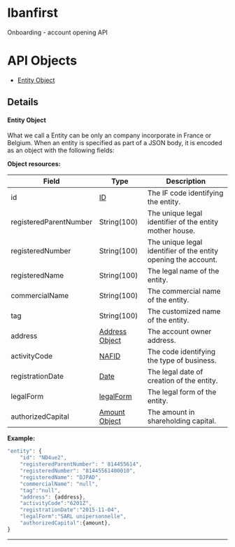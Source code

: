 # Ibanfirst
Onboarding - account opening API

# API Objects #  

* [Entity Object](#entity_object)

## Details ##

#### <a id="entity_object"></a> Entity Object ####

What we call a Entity can be only an company incorporate in France or Belgium.
When an entity is specified as part of a JSON body, it is encoded as an object with the following fields:

**Object resources:**

| Field | Type | Description |
|-------|------|-------------|
| id |  [ID](../conventions/formattingConventions.md#type_id) | The IF code identifying the entity. |
| registeredParentNumber | String(100) | The unique legal identifier of the entity mother house. |
| registeredNumber | String(100) | The unique legal identifier of the entity opening the account. |
| registeredName | String(100) | The legal name of the entity. |
| commercialName | String(100) | The commercial name of the entity. |
| tag | String(100) | The customized name of the entity. |
| address | [Address Object](#address_object) | The account owner address. |
| activityCode | [NAFID](../conventions/formattingConventions.md#NAF) | The code identifying the type of business. |
| registrationDate | [Date](../conventions/formattingConventions.md#type_date) | The legal date of creation of the entity. |
| legalForm | [legalForm](../conventions/formattingConventions.md#legalForm) | The legal form of the entity. |
| authorizedCapital | [Amount Object](#amount_object)  | The amount in shareholding capital. |

**Example:**

```js
"entity": {
    "id": "ND4ue2",
    "registeredParentNumber": "	814455614",
    "registeredNumber": "81445561400010",
    "registeredName": "DJPAD",
    "commercialName": "null",
    "tag":"null",
    "address": {address},
    "activityCode":"6201Z",
    "registrationDate":"2015-11-04",
    "legalForm":"SARL unipersonnelle",
    "authorizedCapital":{amount},
}
```

<hr />
